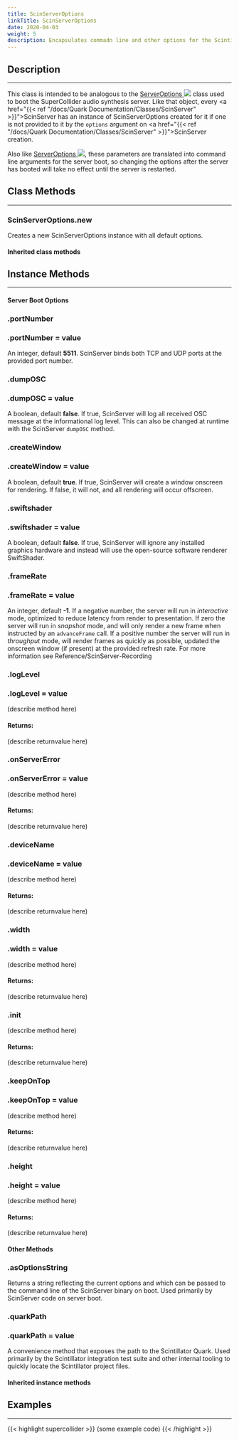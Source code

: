 ```yaml
---
title: ScinServerOptions
linkTitle: ScinServerOptions
date: 2020-04-03
weight: 5
description: Encapsulates commadn line and other options for the Scintillator synthesis server.
---
```



## Description
---



This class is intended to be analogous to the <a href="https://doc.sccode.org/Classes/ServerOptions.html">ServerOptions <img src="/images/external-link.svg" class="one-liner"></a> class used to boot the SuperCollider audio synthesis server. Like that object, every <a href="{{< ref "/docs/Quark Documentation/Classes/ScinServer" >}}">ScinServer</a> has an instance of ScinServerOptions created for it if one is not provided to it by the <code>options</code> argument on <a href="{{< ref "/docs/Quark Documentation/Classes/ScinServer" >}}">ScinServer</a> creation.



Also like <a href="https://doc.sccode.org/Classes/ServerOptions.html">ServerOptions <img src="/images/external-link.svg" class="one-liner"></a>, these parameters are translated into command line arguments for the server boot, so changing the options after the server has booted will take no effect until the server is restarted.



## Class Methods
---



### ScinServerOptions.new



Creates a new ScinServerOptions instance with all default options.



#### Inherited class methods



## Instance Methods
---



#### Server Boot Options



### .portNumber



### .portNumber = value


An integer, default <strong>5511</strong>. ScinServer binds both TCP and UDP ports at the provided port number.



### .dumpOSC



### .dumpOSC = value


A boolean, default <strong>false</strong>. If true, ScinServer will log all received OSC message at the informational log level. This can also be changed at runtime with the ScinServer <code>dumpOSC</code> method.



### .createWindow



### .createWindow = value


A boolean, default <strong>true</strong>. If true, ScinServer will create a window onscreen for rendering. If false, it will not, and all rendering will occur offscreen.



### .swiftshader



### .swiftshader = value


A boolean, default <strong>false</strong>. If true, ScinServer will ignore any installed graphics hardware and instead will use the open-source software renderer SwiftShader.



### .frameRate



### .frameRate = value


An integer, default <strong>-1</strong>. If a negative number, the server will run in <em>interactive</em> mode, optimized to reduce latency from render to presentation. If zero the server will run in <em>snapshot</em> mode, and will only render a new frame when instructed by an <code>advanceFrame</code> call. If a positive number the server will run in <em>throughput</em> mode, will render frames as quickly as possible, updated the onscreen window (if present) at the provided refresh rate. For more information see Reference/ScinServer-Recording



### .logLevel



### .logLevel = value


(describe method here)



#### Returns:



(describe returnvalue here)



### .onServerError



### .onServerError = value


(describe method here)



#### Returns:



(describe returnvalue here)



### .deviceName



### .deviceName = value


(describe method here)



#### Returns:



(describe returnvalue here)



### .width



### .width = value


(describe method here)



#### Returns:



(describe returnvalue here)



### .init



(describe method here)



#### Returns:



(describe returnvalue here)



### .keepOnTop



### .keepOnTop = value


(describe method here)



#### Returns:



(describe returnvalue here)



### .height



### .height = value


(describe method here)



#### Returns:



(describe returnvalue here)



#### Other Methods



### .asOptionsString



Returns a string reflecting the current options and which can be passed to the command line of the ScinServer binary on boot. Used primarily by ScinServer code on server boot.



### .quarkPath



### .quarkPath = value


A convenience method that exposes the path to the Scintillator Quark. Used primarily by the Scintillator integration test suite and other internal tooling to quickly locate the Scintillator project files.



#### Inherited instance methods



## Examples
---



{{< highlight supercollider >}}
(some example code)
{{< /highlight >}}





